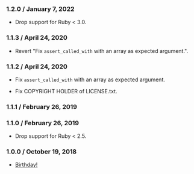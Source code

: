 ### 1.2.0 / January 7, 2022

* Drop support for Ruby < 3.0.

### 1.1.3 / April 24, 2020

* Revert "Fix `assert_called_with` with an array as expected argument.".

### 1.1.2 / April 24, 2020

* Fix `assert_called_with` with an array as expected argument.

* Fix COPYRIGHT HOLDER of LICENSE.txt.

### 1.1.1 / February 26, 2019

### 1.1.0 / February 26, 2019

* Drop support for Ruby < 2.5.

### 1.0.0 / October 19, 2018

* [Birthday!](https://bogdanvlviv.com/posts/ruby/minitest/minitest-mock_expectations-1_0_0-released.html)

